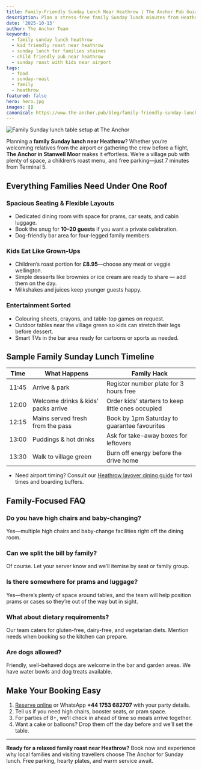 ```yaml
---
title: Family-Friendly Sunday Lunch Near Heathrow | The Anchor Pub Guide
description: Plan a stress-free family Sunday lunch minutes from Heathrow. Kids’ roasts, high chairs, colouring packs, and free parking at The Anchor Stanwell Moor.
date: '2025-10-13'
author: The Anchor Team
keywords:
  - family sunday lunch heathrow
  - kid friendly roast near heathrow
  - sunday lunch for families staines
  - child friendly pub near heathrow
  - sunday roast with kids near airport
tags:
  - food
  - sunday-roast
  - family
  - heathrow
featured: false
hero: hero.jpg
images: []
canonical: https://www.the-anchor.pub/blog/family-friendly-sunday-lunch-heathrow
---
```


![Family Sunday lunch table setup at The Anchor](/images/food/sunday-roast/the-anchor-sunday-roast-stanwell-moor.jpg)

Planning a **family Sunday lunch near Heathrow**? Whether you’re welcoming relatives from the airport or gathering the crew before a flight, **The Anchor in Stanwell Moor** makes it effortless. We’re a village pub with plenty of space, a children’s roast menu, and free parking—just 7 minutes from Terminal 5.

## Everything Families Need Under One Roof

### Spacious Seating & Flexible Layouts
- Dedicated dining room with space for prams, car seats, and cabin luggage.
- Book the snug for **10–20 guests** if you want a private celebration.
- Dog-friendly bar area for four-legged family members.

### Kids Eat Like Grown-Ups
- Children’s roast portion for **£8.95**—choose any meat or veggie wellington.
- Simple desserts like brownies or ice cream are ready to share — add them on the day.
- Milkshakes and juices keep younger guests happy.

### Entertainment Sorted
- Colouring sheets, crayons, and table-top games on request.
- Outdoor tables near the village green so kids can stretch their legs before dessert.
- Smart TVs in the bar area ready for cartoons or sports as needed.

## Sample Family Sunday Lunch Timeline

| Time | What Happens | Family Hack |
| --- | --- | --- |
| 11:45 | Arrive & park | Register number plate for 3 hours free |
| 12:00 | Welcome drinks & kids’ packs arrive | Order kids’ starters to keep little ones occupied |
| 12:15 | Mains served fresh from the pass | Book by 1pm Saturday to guarantee favourites |
| 13:00 | Puddings & hot drinks | Ask for take-away boxes for leftovers |
| 13:30 | Walk to village green | Burn off energy before the drive home |
- Need airport timing? Consult our [Heathrow layover dining guide](/heathrow-layover-dining) for taxi times and boarding buffers.

## Family-Focused FAQ

### Do you have high chairs and baby-changing?
Yes—multiple high chairs and baby-change facilities right off the dining room.

### Can we split the bill by family?
Of course. Let your server know and we’ll itemise by seat or family group.

### Is there somewhere for prams and luggage?
Yes—there’s plenty of space around tables, and the team will help position prams or cases so they’re out of the way but in sight.

### What about dietary requirements?
Our team caters for gluten-free, dairy-free, and vegetarian diets. Mention needs when booking so the kitchen can prepare.

### Are dogs allowed?
Friendly, well-behaved dogs are welcome in the bar and garden areas. We have water bowls and dog treats available.

## Make Your Booking Easy

1. [Reserve online](/book-table) or WhatsApp **+44 1753 682707** with your party details.
2. Tell us if you need high chairs, booster seats, or pram space.
3. For parties of 8+, we’ll check in ahead of time so meals arrive together.
4. Want a cake or balloons? Drop them off the day before and we’ll set the table.

---

**Ready for a relaxed family roast near Heathrow?** Book now and experience why local families and visiting travellers choose The Anchor for Sunday lunch. Free parking, hearty plates, and warm service await.
